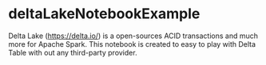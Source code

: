 # deltaLakeNotebookExample
Delta Lake (https://delta.io/) is a open-sources ACID transactions and much more for Apache Spark. This notebook is created to easy to play with Delta Table with out any third-party provider.
